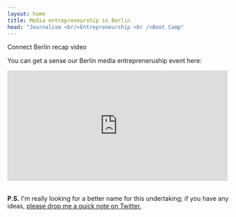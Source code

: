 ```yaml
---
layout: home
title: Media entrepreneurship in Berlin 
head: "Journalism <br/>Entrepreneurship <br />Boot Camp"
---
```

<p class="lead">Connect Berlin recap video</p>

<p>You can get a sense our Berlin media entrepreneruship event here:</p>

<iframe width="500" height="250" src="https://www.youtube.com/embed/84DcX3YrtJM?rel=0" frameborder="0" allow="autoplay; encrypted-media" allowfullscreen></iframe>

<br clear="all" />
<br clear="all" />

<p><b>P.S.</b> I'm really looking for a better name for this undertaking; if you have any ideas, <a href="https://twitter.com/phillipadsmith">please drop me a quick note on Twitter.</a></p>


